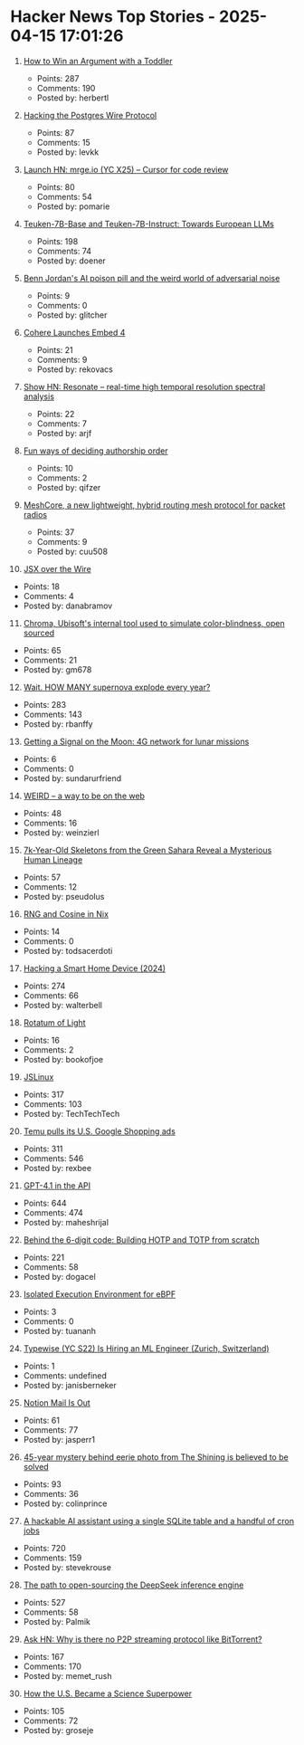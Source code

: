 # Hacker News Top Stories - 2025-04-15 17:01:26

1. [How to Win an Argument with a Toddler](https://seths.blog/2025/04/how-to-win-an-argument-with-a-toddler/)
   - Points: 287
   - Comments: 190
   - Posted by: herbertl

2. [Hacking the Postgres Wire Protocol](https://pgdog.dev/blog/hacking-postgres-wire-protocol)
   - Points: 87
   - Comments: 15
   - Posted by: levkk

3. [Launch HN: mrge.io (YC X25) – Cursor for code review](undefined)
   - Points: 80
   - Comments: 54
   - Posted by: pomarie

4. [Teuken-7B-Base and Teuken-7B-Instruct: Towards European LLMs](https://arxiv.org/abs/2410.03730)
   - Points: 198
   - Comments: 74
   - Posted by: doener

5. [Benn Jordan's AI poison pill and the weird world of adversarial noise](https://cdm.link/benn-jordan-ai-poison-pill/)
   - Points: 9
   - Comments: 0
   - Posted by: glitcher

6. [Cohere Launches Embed 4](https://cohere.com/blog/embed-4)
   - Points: 21
   - Comments: 9
   - Posted by: rekovacs

7. [Show HN: Resonate – real-time high temporal resolution spectral analysis](https://alexandrefrancois.org/Resonate/)
   - Points: 22
   - Comments: 7
   - Posted by: arjf

8. [Fun ways of deciding authorship order](https://dynamicecology.wordpress.com/2016/09/21/fun-ways-of-deciding-authorship-order/)
   - Points: 10
   - Comments: 2
   - Posted by: qifzer

9. [MeshCore, a new lightweight, hybrid routing mesh protocol for packet radios](https://github.com/ripplebiz/MeshCore)
   - Points: 37
   - Comments: 9
   - Posted by: cuu508

10. [JSX over the Wire](https://overreacted.io/jsx-over-the-wire/)
   - Points: 18
   - Comments: 4
   - Posted by: danabramov

11. [Chroma, Ubisoft's internal tool used to simulate color-blindness, open sourced](https://github.com/ubisoft/Chroma)
   - Points: 65
   - Comments: 21
   - Posted by: gm678

12. [Wait. HOW MANY supernova explode every year?](https://badastronomy.beehiiv.com/p/ban-447-wait-how-many-supernova-explode)
   - Points: 283
   - Comments: 143
   - Posted by: rbanffy

13. [Getting a Signal on the Moon: 4G network for lunar missions](https://spectrum.ieee.org/nokia-4g-cellular-network-moon)
   - Points: 6
   - Comments: 0
   - Posted by: sundarurfriend

14. [WEIRD – a way to be on the web](https://a.weird.one)
   - Points: 48
   - Comments: 16
   - Posted by: weinzierl

15. [7k-Year-Old Skeletons from the Green Sahara Reveal a Mysterious Human Lineage](https://www.smithsonianmag.com/smart-news/7000-year-old-skeletons-from-the-green-sahara-reveal-a-previously-unknown-human-lineage-180986403/)
   - Points: 57
   - Comments: 12
   - Posted by: pseudolus

16. [RNG and Cosine in Nix](https://unnamed.website/posts/rng-cosine-nix/)
   - Points: 14
   - Comments: 0
   - Posted by: todsacerdoti

17. [Hacking a Smart Home Device (2024)](https://jmswrnr.com/blog/hacking-a-smart-home-device)
   - Points: 274
   - Comments: 66
   - Posted by: walterbell

18. [Rotatum of Light](https://www.science.org/doi/10.1126/sciadv.adr9092)
   - Points: 16
   - Comments: 2
   - Posted by: bookofjoe

19. [JSLinux](https://www.bellard.org/jslinux/)
   - Points: 317
   - Comments: 103
   - Posted by: TechTechTech

20. [Temu pulls its U.S. Google Shopping ads](https://searchengineland.com/temu-pulls-us-google-shopping-ads-454260)
   - Points: 311
   - Comments: 546
   - Posted by: rexbee

21. [GPT-4.1 in the API](https://openai.com/index/gpt-4-1/)
   - Points: 644
   - Comments: 474
   - Posted by: maheshrijal

22. [Behind the 6-digit code: Building HOTP and TOTP from scratch](https://blog.dogac.dev/how-do-one-time-passwords-work/)
   - Points: 221
   - Comments: 58
   - Posted by: dogacel

23. [Isolated Execution Environment for eBPF](https://ebpf.foundation/research-update-isolated-execution-environment-for-ebpf/)
   - Points: 3
   - Comments: 0
   - Posted by: tuananh

24. [Typewise (YC S22) Is Hiring an ML Engineer (Zurich, Switzerland)](https://www.ycombinator.com/companies/typewise/jobs/u4OdKNh-machine-learning-engineer-f-m-x)
   - Points: 1
   - Comments: undefined
   - Posted by: janisberneker

25. [Notion Mail Is Out](https://www.notion.com/product/mail)
   - Points: 61
   - Comments: 77
   - Posted by: jasperr1

26. [45-year mystery behind eerie photo from The Shining is believed to be solved](https://www.cbc.ca/lite/story/1.7507349)
   - Points: 93
   - Comments: 36
   - Posted by: colinprince

27. [A hackable AI assistant using a single SQLite table and a handful of cron jobs](https://www.geoffreylitt.com/2025/04/12/how-i-made-a-useful-ai-assistant-with-one-sqlite-table-and-a-handful-of-cron-jobs)
   - Points: 720
   - Comments: 159
   - Posted by: stevekrouse

28. [The path to open-sourcing the DeepSeek inference engine](https://github.com/deepseek-ai/open-infra-index/tree/main/OpenSourcing_DeepSeek_Inference_Engine)
   - Points: 527
   - Comments: 58
   - Posted by: Palmik

29. [Ask HN: Why is there no P2P streaming protocol like BitTorrent?](undefined)
   - Points: 167
   - Comments: 170
   - Posted by: memet_rush

30. [How the U.S. Became a Science Superpower](https://steveblank.com/2025/04/15/how-the-u-s-became-a-science-superpower/)
   - Points: 105
   - Comments: 72
   - Posted by: groseje

